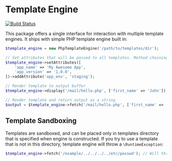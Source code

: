 # Template Engine

[![Build Status](https://travis-ci.org/activecollab/templateengine.svg?branch=master)](https://travis-ci.org/activecollab/templateengine)

This package offers a single interface for interaction with multiple template engines. It ships with simple PHP template engine built in:

```php
$template_engine = new PhpTemplateEngine('/path/to/templates/dir');

// Set attributes that will be passed to all templates. Method chaining is supported.
$template_engine->setAttributes([
    'app_name' => 'My Awesome App',
    'app_version' => '1.0.0',
])->addAttribute('app_env', 'staging');

// Render template to output buffer
$template_engine->display('/mail/hello.php', ['first_name' => 'John'])

// Render template and return output as a string
$output = $template_engine->fetch('/mail/hello.php', ['first_name' => 'John'])
```

## Template Sandboxing

Templates are sandboxed, and can be placed only in templates directory that is specified when engine is constructed. If you try to use a template that is not in this directory, template engine will throw a `\RuntimeException`:

```php
$template_engine->fetch('/example/../../../../etc/passwd'); // Will throw an exception
```
